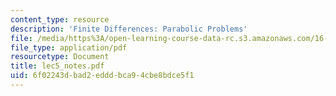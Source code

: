 ```yaml
---
content_type: resource
description: 'Finite Differences: Parabolic Problems'
file: /media/https%3A/open-learning-course-data-rc.s3.amazonaws.com/16-920j-numerical-methods-for-partial-differential-equations-sma-5212-spring-2003/6f02243dbad2edddbca94cbe8bdce5f1_lec5_notes.pdf
file_type: application/pdf
resourcetype: Document
title: lec5_notes.pdf
uid: 6f02243d-bad2-eddd-bca9-4cbe8bdce5f1
---
```

